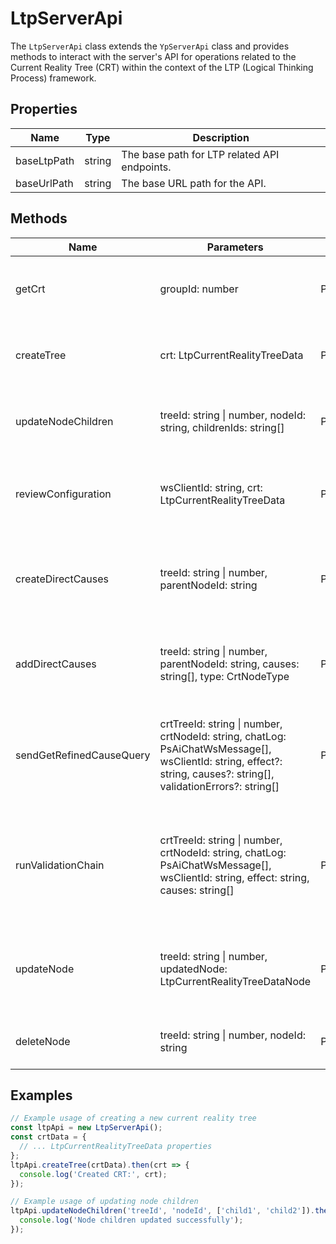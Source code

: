# LtpServerApi

The `LtpServerApi` class extends the `YpServerApi` class and provides methods to interact with the server's API for operations related to the Current Reality Tree (CRT) within the context of the LTP (Logical Thinking Process) framework.

## Properties

| Name         | Type   | Description                                   |
|--------------|--------|-----------------------------------------------|
| baseLtpPath  | string | The base path for LTP related API endpoints.  |
| baseUrlPath  | string | The base URL path for the API.                |

## Methods

| Name                    | Parameters                                                                 | Return Type                             | Description                                                                                   |
|-------------------------|----------------------------------------------------------------------------|-----------------------------------------|-----------------------------------------------------------------------------------------------|
| getCrt                  | groupId: number                                                            | Promise<LtpCurrentRealityTreeData>      | Fetches the current reality tree for a given group ID.                                        |
| createTree              | crt: LtpCurrentRealityTreeData                                             | Promise<LtpCurrentRealityTreeData>      | Creates a new current reality tree with the given data.                                       |
| updateNodeChildren      | treeId: string \| number, nodeId: string, childrenIds: string[]            | Promise<void>                           | Updates the children of a node in the current reality tree.                                   |
| reviewConfiguration     | wsClientId: string, crt: LtpCurrentRealityTreeData                         | Promise<string>                         | Submits a review configuration for the current reality tree.                                  |
| createDirectCauses      | treeId: string \| number, parentNodeId: string                             | Promise<LtpCurrentRealityTreeDataNode[]>| Creates direct causes for a given parent node ID in the current reality tree.                 |
| addDirectCauses         | treeId: string \| number, parentNodeId: string, causes: string[], type: CrtNodeType | Promise<LtpCurrentRealityTreeDataNode[]>| Adds direct causes to a given parent node in the current reality tree.                       |
| sendGetRefinedCauseQuery| crtTreeId: string \| number, crtNodeId: string, chatLog: PsAiChatWsMessage[], wsClientId: string, effect?: string, causes?: string[], validationErrors?: string[] | Promise<LtpChatBotCrtMessage> | Sends a query to get refined causes based on a chat log and other parameters.                |
| runValidationChain      | crtTreeId: string \| number, crtNodeId: string, chatLog: PsAiChatWsMessage[], wsClientId: string, effect: string, causes: string[] | Promise<LtpChatBotCrtMessage> | Runs a validation chain for the current reality tree based on a chat log and other parameters.|
| updateNode              | treeId: string \| number, updatedNode: LtpCurrentRealityTreeDataNode       | Promise<void>                           | Updates a node in the current reality tree with the provided node data.                       |
| deleteNode              | treeId: string \| number, nodeId: string                                   | Promise<void>                           | Deletes a node from the current reality tree.                                                 |

## Examples

```typescript
// Example usage of creating a new current reality tree
const ltpApi = new LtpServerApi();
const crtData = {
  // ... LtpCurrentRealityTreeData properties
};
ltpApi.createTree(crtData).then(crt => {
  console.log('Created CRT:', crt);
});

// Example usage of updating node children
ltpApi.updateNodeChildren('treeId', 'nodeId', ['child1', 'child2']).then(() => {
  console.log('Node children updated successfully');
});
```